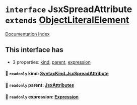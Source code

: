 # `interface` JsxSpreadAttribute `extends` [ObjectLiteralElement](../interface.ObjectLiteralElement/README.md)

[Documentation Index](../README.md)

## This interface has

- 3 properties:
[kind](#-readonly-kind-syntaxkindjsxspreadattribute),
[parent](#-readonly-parent-jsxattributes),
[expression](#-readonly-expression-expression)


#### 📄 `readonly` kind: [SyntaxKind.JsxSpreadAttribute](../enum.SyntaxKind/README.md#jsxspreadattribute--293)



#### 📄 `readonly` parent: [JsxAttributes](../interface.JsxAttributes/README.md)



#### 📄 `readonly` expression: [Expression](../interface.Expression/README.md)



